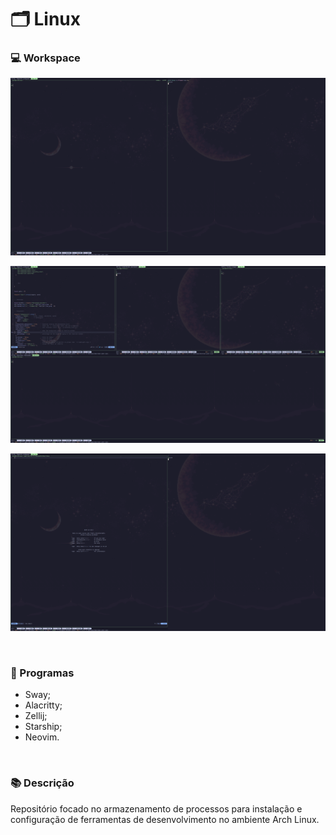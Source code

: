 # 🗂️ Linux

### 💻 Workspace
![Desktop](https://github.com/nfoj/arch-linux/blob/main/prints/desktop-01.png)

![Desktop](https://github.com/nfoj/arch-linux/blob/main/prints/desktop-02.png)

![Desktop](https://github.com/nfoj/arch-linux/blob/main/prints/desktop-03.png)

<br>

### 💾 Programas
- Sway;
- Alacritty;
- Zellij;
- Starship;
- Neovim.

<br>

### 📚 Descrição
Repositório focado no armazenamento de processos para instalação e configuração de ferramentas de desenvolvimento no ambiente Arch Linux.

